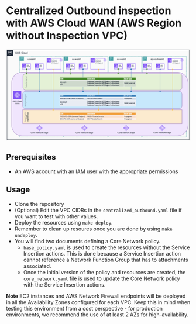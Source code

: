# Centralized Outbound inspection with AWS Cloud WAN (AWS Region without Inspection VPC)

![Centralized Outbound](../../../../images/centralizedOutbound_regionWithoutInspection.png)

## Prerequisites
- An AWS account with an IAM user with the appropriate permissions

## Usage
- Clone the repository
- (Optional) Edit the VPC CIDRs in the `centralized_outbound.yaml` file if you want to test with other values.
- Deploy the resources using `make deploy`.
- Remember to clean up resoures once you are done by using `make undeploy`.
- You will find two documents defining a Core Network policy.
    - `base_policy.yaml` is used to create the resources without the Service Insertion actions. This is done because a Service Insertion action cannot reference a Network Function Group that has to attachments associated.
    - Once the initial version of the policy and resources are created, the `core_network.yaml` file is used to update the Core Network policy with the Service Insertion actions.

**Note** EC2 instances and AWS Network Firewall endpoints will be deployed in all the Availability Zones configured for each VPC. Keep this in mind when testing this environment from a cost perspective - for production environments, we recommend the use of at least 2 AZs for high-availability.

